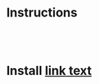 <h1>Instructions<h1/><br>
  <p>
    Install <a href="https://www.jetbrains.com/idea/">link text</a>
  <p/>
